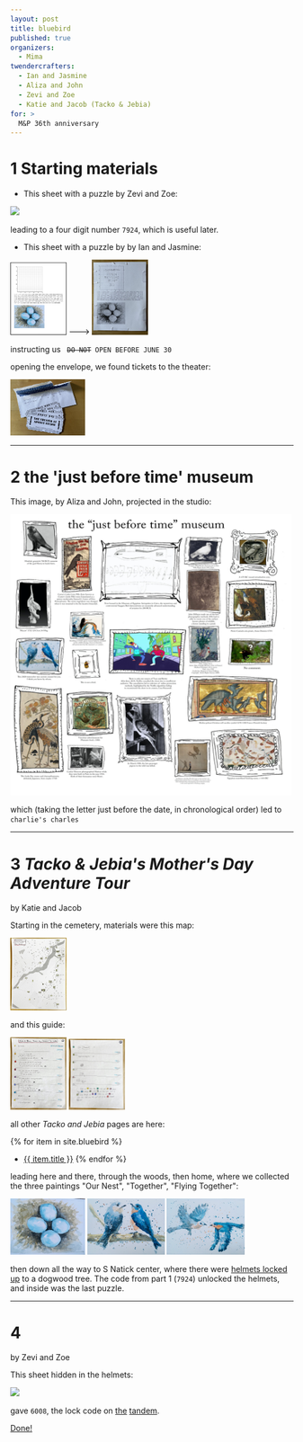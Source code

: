 ```yaml
---
layout: post
title: bluebird
published: true
organizers: 
  - Mima
twendercrafters:
  - Ian and Jasmine
  - Aliza and John
  - Zevi and Zoe
  - Katie and Jacob (Tacko & Jebia)
for: >
  M&P 36th anniversary
---
```



# 1 Starting materials 

- This sheet with a puzzle by Zevi and Zoe:

<a  href="zev_zoe1.jpg"><img src="zev_zoe1.jpg" width="100"/></a>

leading to a four digit number `7924`, which is useful later.

- This sheet with a puzzle by by Ian and Jasmine:

<a  href="ian_jasmine.pdf"><img src="ian_jasmine.pvw.png" width="100"/></a>
--->
<a  href="ian_jasmine.jpg"><img src="ian_jasmine.jpg" width="100"/></a>

instructing us
<code>
	<del>DO NOT</del> OPEN BEFORE JUNE 30
</code>

opening the envelope, we found tickets to the theater:

<a  href="mima-tickets.jpg"><img src="mima-tickets.jpg" height="100"/></a>

------------

# 2 the 'just before time' museum

This image, by Aliza and John, projected in the studio:

<a  href="JustBeforeTime.jpg"><img src="JustBeforeTime.1500.jpg" width="500"/></a>

which (taking the letter just before the date, in chronological order) led to `charlie's charles`

------------

# 3 _Tacko & Jebia's Mother's Day Adventure Tour_ 

by Katie and Jacob

Starting in the cemetery, materials were this map:

<a  href="map.jpg"><img src="map.jpg" width="100"/></a>

and this guide:

<a  href="guide1.jpg"><img src="guide1.jpg" width="100"/></a>
<a  href="guide2.jpg"><img src="guide2.jpg" width="100"/></a>


all other _Tacko and Jebia_ pages are here:

{% for item in site.bluebird %}
  - [{{ item.title }}]({{item.url}})
{% endfor %}

leading here and there, through the woods, then home, where we collected the three paintings "Our Nest", "Together", "Flying Together":

<a  href="mima-OurNest.jpg"><img src="mima-OurNest.jpg" height="100"/></a>
<a  href="mima-Together.jpg"><img src="mima-Together.jpg" height="100"/></a>
<a  href="mima-FlyingTogether.jpg"><img src="mima-FlyingTogether.jpg" height="100"/></a>

then down all the way to S Natick center, where there were [helmets locked up](helmets.jpg) to a dogwood tree. The code from part 1 (`7924`) unlocked the helmets, and inside was the last puzzle.

-------------

# 4 
by Zevi and Zoe

This sheet hidden in the helmets:

<a  href="zev_zoe2.jpg"><img src="zev_zoe2.jpg" width="100"/></a>

gave `6008`, the lock code on [the](done-kiss.jpg) [tandem](done1.jpg).

[Done!](done2.jpg)